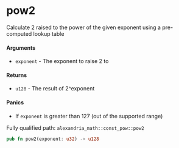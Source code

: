 # pow2

Calculate 2 raised to the power of the given exponent using a pre-computed lookup table

#### Arguments

- `exponent` - The exponent to raise 2 to

#### Returns

- `u128` - The result of 2^exponent

#### Panics

- If `exponent` is greater than 127 (out of the supported range)

Fully qualified path: `alexandria_math::const_pow::pow2`

```rust
pub fn pow2(exponent: u32) -> u128
```

